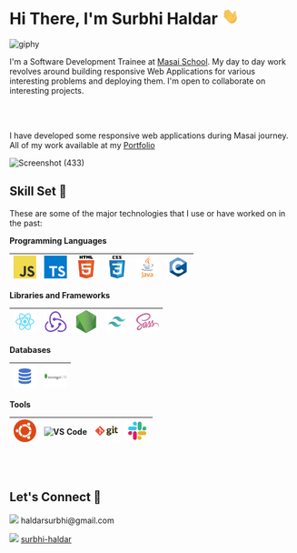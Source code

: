 <h1>Hi There, I'm Surbhi Haldar <img  src="https://raw.githubusercontent.com/ABSphreak/ABSphreak/master/gifs/Hi.gif" width="30px"></h1>


![giphy](https://github.com/sur-123-bhi/sur-123-bhi/assets/129533897/7be993c6-b609-4f7d-8f49-b465389c2b43)

I'm a Software Development Trainee at [Masai School](https://www.masaischool.com/). My day to day work revolves around building responsive Web Applications for various interesting problems and deploying them. I'm open to collaborate on interesting projects.

<br>
<br>

I have developed some responsive web applications during Masai journey.
All of my work available at my <a href="https://sur-123-bhi.github.io/">Portfolio</a>



![Screenshot (433)](https://github.com/sur-123-bhi/sur-123-bhi/assets/129533897/a083ccda-ef4e-4d1d-ad6f-b0f45e745fd0)


## Skill Set :muscle:

These are some of the major technologies that I use or have worked on in the past:

**Programming Languages**

<img title="javascript" alt="javascript" width="40px" src="https://raw.githubusercontent.com/github/explore/master/topics/javascript/javascript.png" />|<img alt="TS" title="typescript" width="40px" src="https://raw.githubusercontent.com/github/explore/master/topics/typescript/typescript.png">|<img alt="HTML" title="HTML" width="40px" src="https://raw.githubusercontent.com/github/explore/main/topics/html/html.png">|<img title="css" alt="css" width="40px" src="https://raw.githubusercontent.com/github/explore/main/topics/css/css.png">|<img title="java" alt="java" width="40px" src="https://raw.githubusercontent.com/github/explore/master/topics/java/java.png">|<img title="C" alt="C" width="40px" src="https://raw.githubusercontent.com/github/explore/master/topics/c/c.png">
|--|--|--|--|--|--|

**Libraries and Frameworks**

<img title="React" alt="react" width="40px" src="https://raw.githubusercontent.com/github/explore/master/topics/react/react.png">|<img title="redux" alt="redux" width="40px" src="https://raw.githubusercontent.com/github/explore/master/topics/redux/redux.png">|<img title="node.js" alt="node.js" width="40px" src="https://raw.githubusercontent.com/github/explore/master/topics/nodejs/nodejs.png">|<img title="tailwind" alt="tailwind" width="40px" src="https://raw.githubusercontent.com/github/explore/master/topics/tailwind/tailwind.png">|<img title="sass" alt="sass" width="40px" src="https://raw.githubusercontent.com/github/explore/master/topics/sass/sass.png">
|--|--|--|--|--|

**Databases**

<img title="SQL" alt="SQL" width="40px" src="https://raw.githubusercontent.com/github/explore/master/topics/sql/sql.png">|<img title="MongoDB" alt="MongoDB" width="40px" src="https://raw.githubusercontent.com/github/explore/master/topics/mongodb/mongodb.png"> <br>
|--|--|

**Tools**

<img title="Ubuntu" alt="Ubuntu" width="40px" src="https://raw.githubusercontent.com/github/explore/master/topics/ubuntu/ubuntu.png">|<img title="VS Code" alt="VS Code" width="40px" src="https://img.icons8.com/fluent/48/000000/visual-studio-code-2019.png">|<img title="git" alt="git" width="40px" src="https://raw.githubusercontent.com/github/explore/master/topics/git/git.png">|<img title="slack" alt="slack" width="40px" src="https://raw.githubusercontent.com/github/explore/master/topics/slack/slack.png">
|--|--|--|--|
<br>
<br>

## Let's Connect :handshake:
<p><img src="https://www.vectorlogo.zone/logos/gmail/gmail-icon.svg" width="20" height="-100">  haldarsurbhi@gmail.com</p>

<img src="https://cdn2.iconfinder.com/data/icons/social-media-2285/512/1_Linkedin_unofficial_colored_svg-128.png" width="20" height="-100">   <a href="https://www.linkedin.com/in/surbhi-haldar/">surbhi-haldar</a>
